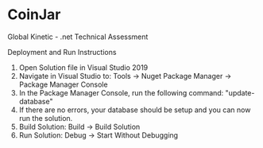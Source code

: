 # CoinJar
 Global Kinetic - .net Technical Assessment

Deployment and Run Instructions
1) Open Solution file in Visual Studio 2019
2) Navigate in Visual Studio to: Tools -> Nuget Package Manager -> Package Manager Console
3) In the Package Manager Console, run the following command: "update-database"
4) If there are no errors, your database should be setup and you can now run the solution.
5) Build Solution: Build -> Build Solution
6) Run Solution: Debug -> Start Without Debugging
